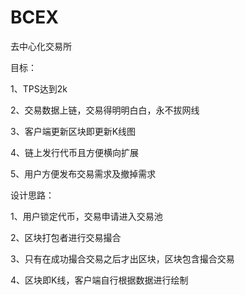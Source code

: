 # BCEX

去中心化交易所

目标：

1、TPS达到2k

2、交易数据上链，交易得明明白白，永不拔网线

3、客户端更新区块即更新K线图

4、链上发行代币且方便横向扩展

5、用户方便发布交易需求及撤掉需求

设计思路：

1、用户锁定代币，交易申请进入交易池

2、区块打包者进行交易撮合

3、只有在成功撮合交易之后才出区块，区块包含撮合交易

4、区块即K线，客户端自行根据数据进行绘制
